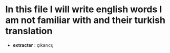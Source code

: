 # In this file I will write english words I am not familiar with and their turkish translation
- **extracter** : çıkarıcı;